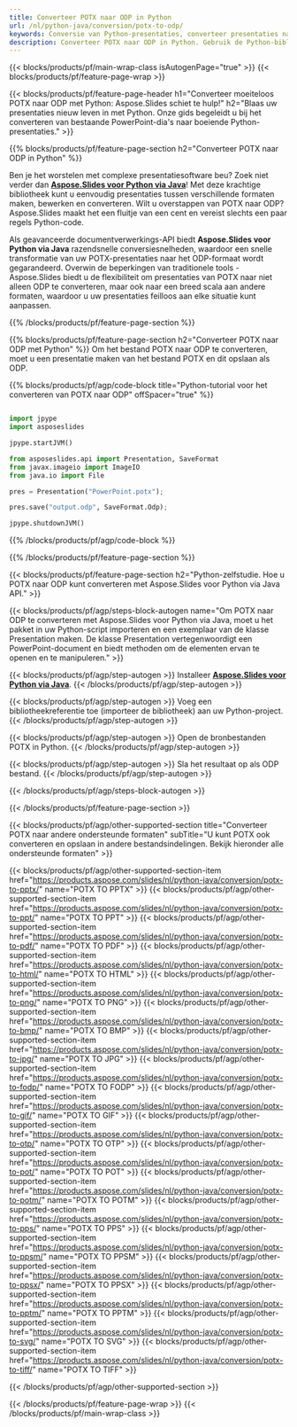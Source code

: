 ```yaml
---
title: Converteer POTX naar ODP in Python
url: /nl/python-java/conversion/potx-to-odp/
keywords: Conversie van Python-presentaties, converteer presentaties naar Python, Python voor presentaties, Aspose.Slides Python, conversie van POTX naar ODP, Python-presentatiebibliotheek
description: Converteer POTX naar ODP in Python. Gebruik de Python-bibliotheek-API om POTX bestanden naar ODP te converteren
---
```


{{< blocks/products/pf/main-wrap-class isAutogenPage="true" >}}
{{< blocks/products/pf/feature-page-wrap >}}

{{< blocks/products/pf/feature-page-header h1="Converteer moeiteloos POTX naar ODP met Python: Aspose.Slides schiet te hulp!" h2="Blaas uw presentaties nieuw leven in met Python. Onze gids begeleidt u bij het converteren van bestaande PowerPoint-dia's naar boeiende Python-presentaties." >}}

{{% blocks/products/pf/feature-page-section h2="Converteer POTX naar ODP in Python" %}}

Ben je het worstelen met complexe presentatiesoftware beu? Zoek niet verder dan [**Aspose.Slides voor Python via Java**](https://products.aspose.com/slides/nl/python-java/)! Met deze krachtige bibliotheek kunt u eenvoudig presentaties tussen verschillende formaten maken, bewerken en converteren. Wilt u overstappen van POTX naar ODP? Aspose.Slides maakt het een fluitje van een cent en vereist slechts een paar regels Python-code.

Als geavanceerde documentverwerkings-API biedt **Aspose.Slides voor Python via Java** razendsnelle conversiesnelheden, waardoor een snelle transformatie van uw POTX-presentaties naar het ODP-formaat wordt gegarandeerd. Overwin de beperkingen van traditionele tools - Aspose.Slides biedt u de flexibiliteit om presentaties van POTX naar niet alleen ODP te converteren, maar ook naar een breed scala aan andere formaten, waardoor u uw presentaties feilloos aan elke situatie kunt aanpassen.

{{% /blocks/products/pf/feature-page-section %}}

{{% blocks/products/pf/feature-page-section  h2="Converteer POTX naar ODP met Python" %}}
Om het bestand POTX naar ODP te converteren, moet u een presentatie maken van het bestand POTX en dit opslaan als ODP.

{{% blocks/products/pf/agp/code-block title="Python-tutorial voor het converteren van POTX naar ODP" offSpacer="true" %}}

```python

import jpype
import asposeslides

jpype.startJVM()

from asposeslides.api import Presentation, SaveFormat
from javax.imageio import ImageIO
from java.io import File

pres = Presentation("PowerPoint.potx");

pres.save("output.odp", SaveFormat.Odp);

jpype.shutdownJVM()
```


{{% /blocks/products/pf/agp/code-block %}}

{{% /blocks/products/pf/feature-page-section %}}

{{< blocks/products/pf/feature-page-section  h2="Python-zelfstudie. Hoe u POTX naar ODP kunt converteren met Aspose.Slides voor Python via Java API." >}}

{{< blocks/products/pf/agp/steps-block-autogen name="Om POTX naar ODP te converteren met Aspose.Slides voor Python via Java, moet u het pakket in uw Python-script importeren en een exemplaar van de klasse Presentation maken. De klasse Presentation vertegenwoordigt een PowerPoint-document en biedt methoden om de elementen ervan te openen en te manipuleren." >}}

{{< blocks/products/pf/agp/step-autogen >}}
Installeer [**Aspose.Slides voor Python via Java**](https://products.aspose.com/slides/nl/python-java/).
{{< /blocks/products/pf/agp/step-autogen >}}

{{< blocks/products/pf/agp/step-autogen >}}
Voeg een bibliotheekreferentie toe (importeer de bibliotheek) aan uw Python-project.
{{< /blocks/products/pf/agp/step-autogen >}}

{{< blocks/products/pf/agp/step-autogen >}}
Open de bronbestanden POTX in Python.
{{< /blocks/products/pf/agp/step-autogen >}}

{{< blocks/products/pf/agp/step-autogen >}}
Sla het resultaat op als ODP bestand.
{{< /blocks/products/pf/agp/step-autogen >}}

{{< /blocks/products/pf/agp/steps-block-autogen >}}

{{< /blocks/products/pf/feature-page-section >}}

{{< blocks/products/pf/agp/other-supported-section title="Converteer POTX naar andere ondersteunde formaten" subTitle="U kunt POTX ook converteren en opslaan in andere bestandsindelingen. Bekijk hieronder alle ondersteunde formaten" >}}

{{< blocks/products/pf/agp/other-supported-section-item href="https://products.aspose.com/slides/nl/python-java/conversion/potx-to-pptx/" name="POTX TO PPTX" >}}
{{< blocks/products/pf/agp/other-supported-section-item href="https://products.aspose.com/slides/nl/python-java/conversion/potx-to-ppt/" name="POTX TO PPT" >}}
{{< blocks/products/pf/agp/other-supported-section-item href="https://products.aspose.com/slides/nl/python-java/conversion/potx-to-pdf/" name="POTX TO PDF" >}}
{{< blocks/products/pf/agp/other-supported-section-item href="https://products.aspose.com/slides/nl/python-java/conversion/potx-to-html/" name="POTX TO HTML" >}}
{{< blocks/products/pf/agp/other-supported-section-item href="https://products.aspose.com/slides/nl/python-java/conversion/potx-to-png/" name="POTX TO PNG" >}}
{{< blocks/products/pf/agp/other-supported-section-item href="https://products.aspose.com/slides/nl/python-java/conversion/potx-to-bmp/" name="POTX TO BMP" >}}
{{< blocks/products/pf/agp/other-supported-section-item href="https://products.aspose.com/slides/nl/python-java/conversion/potx-to-jpg/" name="POTX TO JPG" >}}
{{< blocks/products/pf/agp/other-supported-section-item href="https://products.aspose.com/slides/nl/python-java/conversion/potx-to-fodp/" name="POTX TO FODP" >}}
{{< blocks/products/pf/agp/other-supported-section-item href="https://products.aspose.com/slides/nl/python-java/conversion/potx-to-gif/" name="POTX TO GIF" >}}
{{< blocks/products/pf/agp/other-supported-section-item href="https://products.aspose.com/slides/nl/python-java/conversion/potx-to-otp/" name="POTX TO OTP" >}}
{{< blocks/products/pf/agp/other-supported-section-item href="https://products.aspose.com/slides/nl/python-java/conversion/potx-to-pot/" name="POTX TO POT" >}}
{{< blocks/products/pf/agp/other-supported-section-item href="https://products.aspose.com/slides/nl/python-java/conversion/potx-to-potm/" name="POTX TO POTM" >}}
{{< blocks/products/pf/agp/other-supported-section-item href="https://products.aspose.com/slides/nl/python-java/conversion/potx-to-pps/" name="POTX TO PPS" >}}
{{< blocks/products/pf/agp/other-supported-section-item href="https://products.aspose.com/slides/nl/python-java/conversion/potx-to-ppsm/" name="POTX TO PPSM" >}}
{{< blocks/products/pf/agp/other-supported-section-item href="https://products.aspose.com/slides/nl/python-java/conversion/potx-to-ppsx/" name="POTX TO PPSX" >}}
{{< blocks/products/pf/agp/other-supported-section-item href="https://products.aspose.com/slides/nl/python-java/conversion/potx-to-pptm/" name="POTX TO PPTM" >}}
{{< blocks/products/pf/agp/other-supported-section-item href="https://products.aspose.com/slides/nl/python-java/conversion/potx-to-svg/" name="POTX TO SVG" >}}
{{< blocks/products/pf/agp/other-supported-section-item href="https://products.aspose.com/slides/nl/python-java/conversion/potx-to-tiff/" name="POTX TO TIFF" >}}


{{< /blocks/products/pf/agp/other-supported-section >}}

{{< /blocks/products/pf/feature-page-wrap >}}
{{< /blocks/products/pf/main-wrap-class >}}